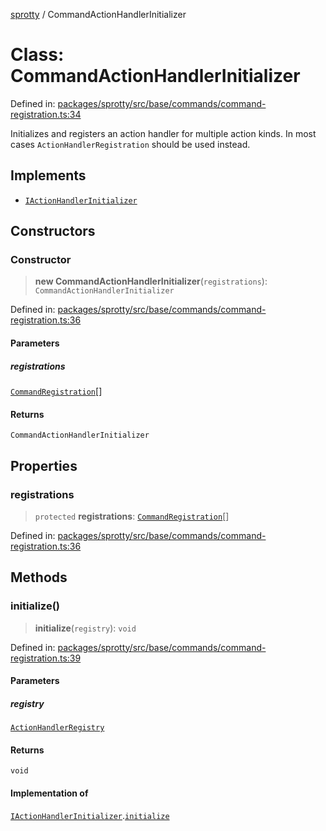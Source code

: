 
[sprotty](../globals) / CommandActionHandlerInitializer

# Class: CommandActionHandlerInitializer

Defined in: [packages/sprotty/src/base/commands/command-registration.ts:34](https://github.com/eclipse-sprotty/sprotty/blob/f9b2433481cc27a1ac0c92d525a92039ae7f6c76/packages/sprotty/src/base/commands/command-registration.ts#L34)

Initializes and registers an action handler for multiple action kinds. In most cases
`ActionHandlerRegistration` should be used instead.

## Implements

- [`IActionHandlerInitializer`](../Interface.IActionHandlerInitializer)

## Constructors

### Constructor

> **new CommandActionHandlerInitializer**(`registrations`): `CommandActionHandlerInitializer`

Defined in: [packages/sprotty/src/base/commands/command-registration.ts:36](https://github.com/eclipse-sprotty/sprotty/blob/f9b2433481cc27a1ac0c92d525a92039ae7f6c76/packages/sprotty/src/base/commands/command-registration.ts#L36)

#### Parameters

##### registrations

[`CommandRegistration`](../Interface.CommandRegistration)[]

#### Returns

`CommandActionHandlerInitializer`

## Properties

### registrations

> `protected` **registrations**: [`CommandRegistration`](../Interface.CommandRegistration)[]

Defined in: [packages/sprotty/src/base/commands/command-registration.ts:36](https://github.com/eclipse-sprotty/sprotty/blob/f9b2433481cc27a1ac0c92d525a92039ae7f6c76/packages/sprotty/src/base/commands/command-registration.ts#L36)

## Methods

### initialize()

> **initialize**(`registry`): `void`

Defined in: [packages/sprotty/src/base/commands/command-registration.ts:39](https://github.com/eclipse-sprotty/sprotty/blob/f9b2433481cc27a1ac0c92d525a92039ae7f6c76/packages/sprotty/src/base/commands/command-registration.ts#L39)

#### Parameters

##### registry

[`ActionHandlerRegistry`](../Class.ActionHandlerRegistry)

#### Returns

`void`

#### Implementation of

[`IActionHandlerInitializer`](../Interface.IActionHandlerInitializer).[`initialize`](../Interface.IActionHandlerInitializer.md#initialize)
